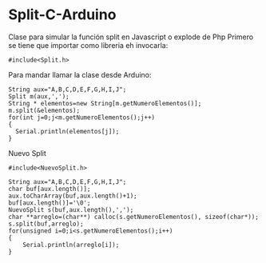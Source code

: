 # Split-C-Arduino
Clase para simular la función split en Javascript o explode de Php
Primero se tiene que importar como libreria eh invocarla: 

    #include<Split.h>
    
Para mandar llamar la clase desde Arduino: 
    
    String aux="A,B,C,D,E,F,G,H,I,J";
    Split m(aux,',');
    String * elementos=new String[m.getNumeroElementos()];
    m.split(&elementos);
    for(int j=0;j<m.getNumeroElementos();j++)
    {
      Serial.println(elementos[j]);    
    }    


Nuevo Split

    
    #include<NuevoSplit.h>
    
    String aux="A,B,C,D,E,F,G,H,I,J";
    char buf[aux.length()];
  	aux.toCharArray(buf,aux.length()+1);
	buf[aux.length()]='\0';
  	NuevoSplit s(buf,aux.length(),',');
	char **arreglo=(char**) calloc(s.getNumeroElementos(), sizeof(char*));
  	s.split(buf,arreglo);
  	for(unsigned i=0;i<s.getNumeroElementos();i++)
	{
		Serial.println(arreglo[i]);
	}
